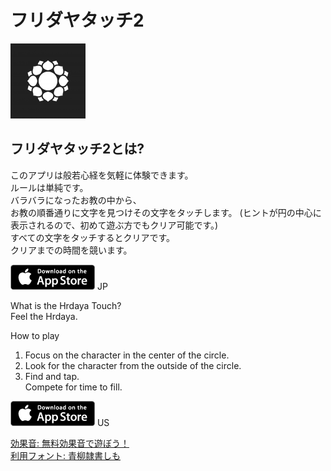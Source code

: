 # フリダヤタッチ2

![alt](images/zen_icon.png)


## フリダヤタッチ2とは?

このアプリは般若心経を気軽に体験できます。  
ルールは単純です。  
バラバラになったお教の中から、  
お教の順番通りに文字を見つけその文字をタッチします。
(ヒントが円の中心に表示されるので、初めて遊ぶ方でもクリア可能です。)  
すべての文字をタッチするとクリアです。  
クリアまでの時間を競います。

[![jp](images/store.png)](https://itunes.apple.com/jp/app/hrdaya-touch2/id1264913409?l=ja&amp;ls=1&amp;mt=8) JP

What is the Hrdaya Touch?  
Feel the Hrdaya.

How to play  
1. Focus on the character in the center of the circle.  
2. Look for the character from the outside of the circle.  
3. Find and tap.  
Compete for time to fill.


[![us](images/store.png)](https://itunes.apple.com/us/app/hrdaya-touch2/id1264913409?l=ja&amp;ls=1&amp;mt=8) US

[効果音: 無料効果音で遊ぼう！](http://taira-komori.jpn.org/freesound.html)  
[利用フォント: 青柳隷書しも](http://manabite0.g.hatena.ne.jp/manabite/20070103)